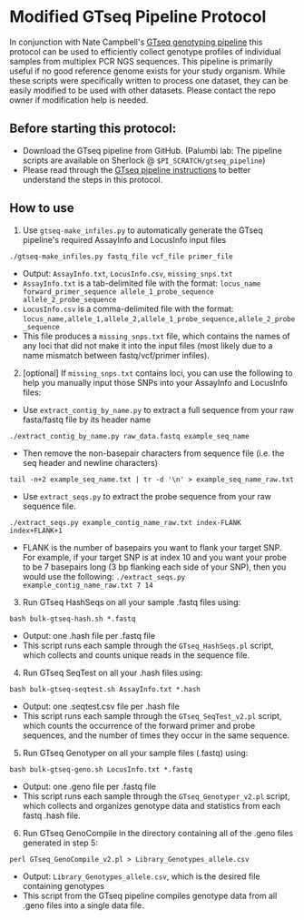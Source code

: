 # Modified GTseq Pipeline Protocol

In conjunction with Nate Campbell's [GTseq genotyping pipeline](https://github.com/GTseq/GTseq-Pipeline#gtseq-pipeline)
this protocol can be used to efficiently collect genotype profiles of individual samples from multiplex PCR NGS sequences. 
This pipeline is primarily useful if no good reference genome exists for your study organism. While these scripts
were specifically written to process one dataset, they can be easily modified to be used with other datasets. 
Please contact the repo owner if modification help is needed.


## Before starting this protocol: 
+ Download the GTseq pipeline from GitHub. (Palumbi lab: The pipeline scripts are  available on Sherlock @ `$PI_SCRATCH/gtseq_pipeline`) 
+ Please read through the [GTseq pipeline instructions](https://github.com/GTseq/GTseq-Pipeline/blob/master/GTseq_Pipeline.txt)
to better understand the steps in this protocol.  


## How to use

1) Use `gtseq-make_infiles.py` to automatically generate the GTseq pipeline's required AssayInfo and LocusInfo input files
```
./gtseq-make_infiles.py fastq_file vcf_file primer_file
```
+ Output: `AssayInfo.txt`, `LocusInfo.csv`, `missing_snps.txt`
+ `AssayInfo.txt` is a tab-delimited file with the format: `locus_name  forward_primer_sequence allele_1_probe_sequence allele_2_probe_sequence` 
+ `LocusInfo.csv` is a comma-delimited file with the format: `locus_name,allele_1,allele_2,allele_1_probe_sequence,allele_2_probe_sequence`
+ This file produces a `missing_snps.txt` file, which contains the names of any loci that did not make it into the input files 
(most likely due to a name mismatch between fastq/vcf/primer infiles).  

2) [optional] If `missing_snps.txt` contains loci, you can use the following to help you manually input those SNPs into your AssayInfo and LocusInfo files:
+ Use `extract_contig_by_name.py` to extract a full sequence from your raw fasta/fastq file by its header name
```
./extract_contig_by_name.py raw_data.fastq example_seq_name
```
+ Then remove the non-basepair characters from sequence file (i.e. the seq header and newline characters)
```
tail -n+2 example_seq_name.txt | tr -d '\n' > example_seq_name_raw.txt
```
+ Use `extract_seqs.py` to extract the probe sequence from your raw sequence file. 
```
./extract_seqs.py example_contig_name_raw.txt index-FLANK index+FLANK+1 
```
+ FLANK is the number of basepairs you want to flank your target SNP.
For example, if your target SNP is at index 10 and you want your probe to be 7 basepairs long (3 bp flanking each side of your 
SNP), then you would use the following: `./extract_seqs.py example_contig_name_raw.txt 7 14` 

3) Run GTseq HashSeqs on all your sample .fastq files using:
```
bash bulk-gtseq-hash.sh *.fastq
```
+ Output: one .hash file per .fastq file
+ This script runs each sample through the `GTseq_HashSeqs.pl` script, which collects and counts unique reads in the sequence file.

4) Run GTseq SeqTest on all your .hash files using:
```
bash bulk-gtseq-seqtest.sh AssayInfo.txt *.hash
```
+ Output: one .seqtest.csv file per .hash file
+ This script runs each sample through the `GTseq_SeqTest_v2.pl` script, which counts the occurrence of the forward primer and probe sequences, and the number of times they occur in the same sequence. 

5) Run GTseq Genotyper on all your sample files (.fastq) using:
```
bash bulk-gtseq-geno.sh LocusInfo.txt *.fastq
```
+ Output: one .geno file per .fastq file
+ This script runs each sample through the `GTseq_Genotyper_v2.pl` script, which collects and organizes genotype data and statistics from each fastq .hash file.

6) Run GTseq GenoCompile in the directory containing all of the .geno files generated in step 5:
```
perl GTseq_GenoCompile_v2.pl > Library_Genotypes_allele.csv
```
+ Output: `Library_Genotypes_allele.csv`, which is the desired file containing genotypes
+ This script from the GTseq pipeline compiles genotype data from all .geno files into a single data file.
